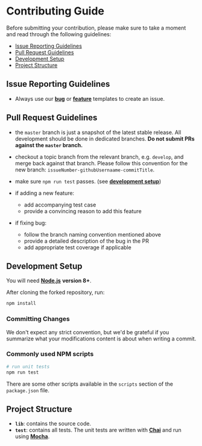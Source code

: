 # Contributing Guide

Before submitting your contribution, please make sure to take a moment and read through the following guidelines:

- [Issue Reporting Guidelines](#issue-reporting-guidelines)
- [Pull Request Guidelines](#pull-request-guidelines)
- [Development Setup](#development-setup)
- [Project Structure](#project-structure)

## Issue Reporting Guidelines

- Always use our [**bug**](https://github.com/maku85/fake-data-generator/issues/new?assignees=&labels=&template=bug_report.md&title=) or [**feature**](https://github.com/maku85/fake-data-generator/issues/new?assignees=&labels=&template=feature_request.md&title=) templates to create an issue.

## Pull Request Guidelines

- the `master` branch is just a snapshot of the latest stable release. All development should be done in dedicated branches. **Do not submit PRs against the `master` branch.**

- checkout a topic branch from the relevant branch, e.g. `develop`, and merge back against that branch. Please follow this convention for the new branch: `issueNumber-githubUsernaame-commitTitle`.

- make sure `npm run test` passes. (see [**development setup**](#development-setup))

- if adding a new feature:

  - add accompanying test case
  - provide a convincing reason to add this feature

- if fixing bug:
  - follow the branch naming convention mentioned above
  - provide a detailed description of the bug in the PR
  - add appropriate test coverage if applicable

## Development Setup

You will need [**Node.js**](http://nodejs.org) **version 8+**.

After cloning the forked repository, run:

```bash
npm install
```

### Committing Changes

We don't expect any strict convention, but we'd be grateful if you summarize what your modifications content is about when writing a commit.

### Commonly used NPM scripts

```bash
# run unit tests
npm run test
```

There are some other scripts available in the `scripts` section of the `package.json` file.

## Project Structure

- **`lib`**: contains the source code.
- **`test`**: contains all tests. The unit tests are written with [**Chai**](https://www.chaijs.com/) and run using [**Mocha**](https://mochajs.org/).
